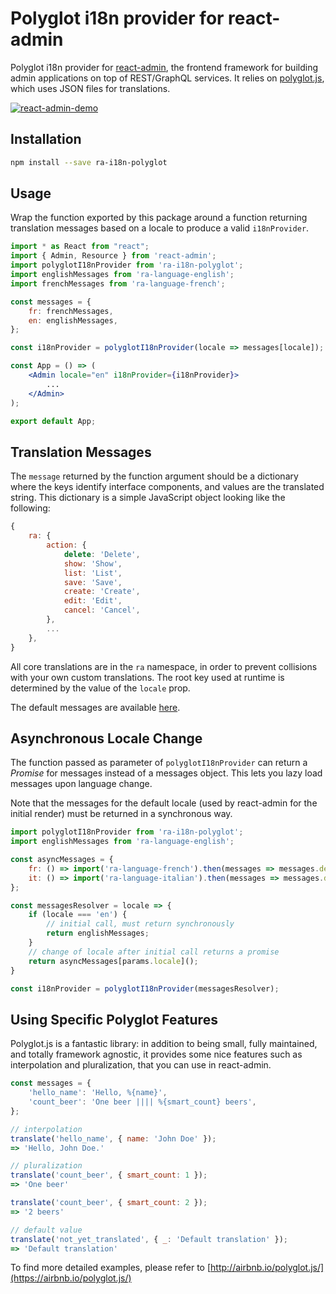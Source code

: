# Polyglot i18n provider for react-admin

Polyglot i18n provider for [react-admin](https://github.com/marmelab/react-admin), the frontend framework for building admin applications on top of REST/GraphQL services. It relies on [polyglot.js](https://airbnb.io/polyglot.js/), which uses JSON files for translations.

[![react-admin-demo](https://marmelab.com/react-admin/img/react-admin-demo-still.png)](https://vimeo.com/268958716)

## Installation

```sh
npm install --save ra-i18n-polyglot
```

## Usage

Wrap the function exported by this package around a function returning translation messages based on a locale to produce a valid `i18nProvider`.

```jsx
import * as React from "react";
import { Admin, Resource } from 'react-admin';
import polyglotI18nProvider from 'ra-i18n-polyglot';
import englishMessages from 'ra-language-english';
import frenchMessages from 'ra-language-french';

const messages = {
    fr: frenchMessages,
    en: englishMessages,
};

const i18nProvider = polyglotI18nProvider(locale => messages[locale]);

const App = () => (
    <Admin locale="en" i18nProvider={i18nProvider}>
        ...
    </Admin>
);

export default App;
```

## Translation Messages

The `message` returned by the function argument should be a dictionary where the keys identify interface components, and values are the translated string. This dictionary is a simple JavaScript object looking like the following:

```js
{
    ra: {
        action: {
            delete: 'Delete',
            show: 'Show',
            list: 'List',
            save: 'Save',
            create: 'Create',
            edit: 'Edit',
            cancel: 'Cancel',
        },
        ...
    },
}
```

All core translations are in the `ra` namespace, in order to prevent collisions with your own custom translations. The root key used at runtime is determined by the value of the `locale` prop.

The default messages are available [here](https://github.com/marmelab/react-admin/blob/master/packages/ra-language-english/src/index.ts).

## Asynchronous Locale Change

The function passed as parameter of `polyglotI18nProvider` can return a *Promise* for messages instead of a messages object. This lets you lazy load messages upon language change.

Note that the messages for the default locale (used by react-admin for the initial render) must be returned in a synchronous way. 

```jsx
import polyglotI18nProvider from 'ra-i18n-polyglot';
import englishMessages from 'ra-language-english';

const asyncMessages = {
    fr: () => import('ra-language-french').then(messages => messages.default),
    it: () => import('ra-language-italian').then(messages => messages.default),
};

const messagesResolver = locale => {
    if (locale === 'en') {
        // initial call, must return synchronously
        return englishMessages;
    }
    // change of locale after initial call returns a promise
    return asyncMessages[params.locale]();
}

const i18nProvider = polyglotI18nProvider(messagesResolver);
```

## Using Specific Polyglot Features

Polyglot.js is a fantastic library: in addition to being small, fully maintained, and totally framework agnostic, it provides some nice features such as interpolation and pluralization, that you can use in react-admin.

```js
const messages = {
    'hello_name': 'Hello, %{name}',
    'count_beer': 'One beer |||| %{smart_count} beers',
};

// interpolation
translate('hello_name', { name: 'John Doe' });
=> 'Hello, John Doe.'

// pluralization
translate('count_beer', { smart_count: 1 });
=> 'One beer'

translate('count_beer', { smart_count: 2 });
=> '2 beers'

// default value
translate('not_yet_translated', { _: 'Default translation' });
=> 'Default translation'
```

To find more detailed examples, please refer to [http://airbnb.io/polyglot.js/](https://airbnb.io/polyglot.js/)

